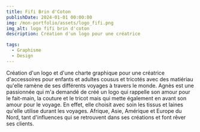 ```yaml
---
title: Fifi Brin d'Coton
publishDate: 2024-01-01 00:00:00
img: /mon-portfolio/assets/logo_fifi.png
img_alt: logo fifi brin d'coton
description: Création d'un logo pour une créatrice

tags:
  - Graphisme
  - Design
---
```


Création d'un logo et d'une charte graphique pour une créatrice d'accessoires pour enfants et adultes cousus et tricotés avec des matiériau qu'elle ramène de ses différents voyages à travers le monde. Agnès est une passionnée qui m'a demandé de créé un logo qui rappelle son amour pour le fait-main, la couture et le tricot mais qui mette également en avant son amour pour le voyage. En effet, elle choisit avec soin les tissus et laines qu'elle utilise durant les voyages. Afrique, Asie, Amérique et Europe du Nord, tant d'influences qui se retrouvent dans ses créations et font rêver ses clients.

